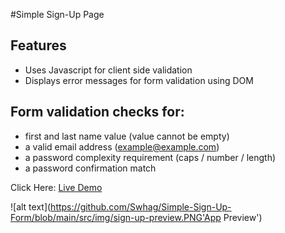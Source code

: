 #Simple Sign-Up Page

## Features

- Uses Javascript for client side validation
- Displays error messages for form validation using DOM

## Form validation checks for:

- first and last name value (value cannot be empty)
- a valid email address (example@example.com)
- a password complexity requirement (caps / number / length)
- a password confirmation match

Click Here: [Live Demo](https://swhag.github.io/Simple-Sign-Up-Form/)

![alt text](https://github.com/Swhag/Simple-Sign-Up-Form/blob/main/src/img/sign-up-preview.PNG'App Preview')
